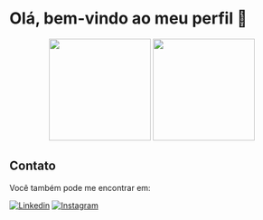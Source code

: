 # Olá, bem-vindo ao meu perfil 👋

<div align="center">
  <img height="180em" src="https://github-readme-stats.vercel.app/api?username=ViniciusVilasB&show_icons=true&theme=transparent">
  <img height="180em" src="https://github-readme-stats.vercel.app/api/top-langs/?username=ViniciusVilasB&layout=compact&theme=transparent">
</div>

## Contato

Você também pode me encontrar em:

[![Linkedin](https://skillicons.dev/icons?i=linkedin)](https://www.linkedin.com/in/vinicius-vilas/)
[![Instagram](https://skillicons.dev/icons?i=instagram)](https://www.instagram.com/vinicius_vilasb/)
